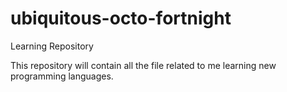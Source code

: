 # ubiquitous-octo-fortnight
Learning Repository

This repository will contain all the file related to me learning new programming languages.
